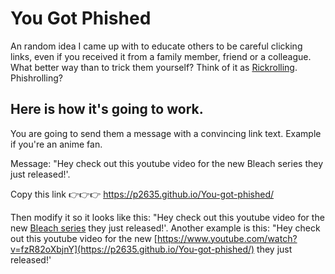 # You Got Phished
An random idea I came up with to educate others to be careful clicking links, even if you received it from a family member, friend or a colleague. What better way than to trick them yourself? Think of it as [Rickrolling](https://en.wikipedia.org/wiki/Rickrolling). Phishrolling?

## Here is how it's going to work.
You are going to send them a message with a convincing link text. Example if you're an anime fan.

Message: "Hey check out this youtube video for the new Bleach series they just released!'.

Copy this link 👉👉👉 https://p2635.github.io/You-got-phished/

Then modify it so it looks like this: "Hey check out this youtube video for the new [Bleach series](https://p2635.github.io/You-got-phished/) they just released!'. Another example is this:  "Hey check out this youtube video for the new [https://www.youtube.com/watch?v=fzR82oXbjnY](https://p2635.github.io/You-got-phished/) they just released!'
